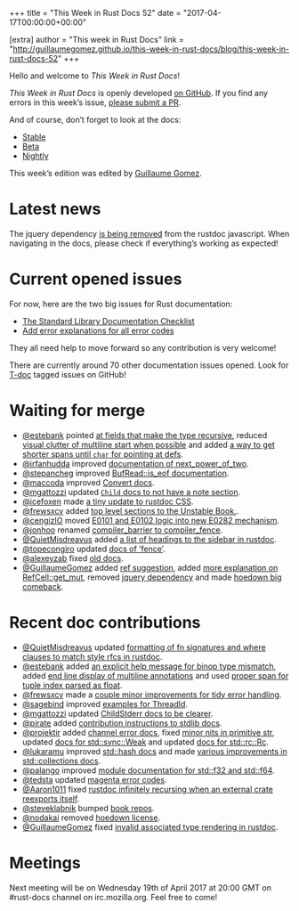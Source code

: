 +++
title = "This Week in Rust Docs 52"
date = "2017-04-17T00:00:00+00:00"

[extra]
author = "This week in Rust Docs"
link = "http://guillaumegomez.github.io/this-week-in-rust-docs/blog/this-week-in-rust-docs-52"
+++
<p>Hello and welcome to <em>This Week in Rust Docs</em>!</p>

<p><em>This Week in Rust Docs</em> is openly developed <a href="https://github.com/GuillaumeGomez/this-week-in-rust-docs">on GitHub</a>.
If you find any errors in this week’s issue, <a href="https://github.com/GuillaumeGomez/this-week-in-rust-docs/pulls">please submit a PR</a>.</p>

<p>And of course, don’t forget to look at the docs:</p>

<ul>
  <li><a href="https://doc.rust-lang.org/">Stable</a></li>
  <li><a href="https://doc.rust-lang.org/beta/">Beta</a></li>
  <li><a href="https://doc.rust-lang.org/nightly/">Nightly</a></li>
</ul>

<p>This week’s edition was edited by <a href="https://github.com/GuillaumeGomez">Guillaume Gomez</a>.</p>

<h1 id="latest-news">Latest news</h1>

<p>The jquery dependency <a href="https://github.com/rust-lang/rust/pull/41307">is being removed</a> from the rustdoc javascript. When navigating in the docs, please check if everything’s working as expected!</p>

<h1 id="current-opened-issues">Current opened issues</h1>

<p>For now, here are the two big issues for Rust documentation:</p>

<ul>
  <li><a href="https://github.com/rust-lang/rust/issues/29329">The Standard Library Documentation Checklist</a></li>
  <li><a href="https://github.com/rust-lang/rust/issues/32777">Add error explanations for all error codes</a></li>
</ul>

<p>They all need help to move forward so any contribution is very welcome!</p>

<p>There are currently around 70 other documentation issues opened. Look for <a href="https://github.com/rust-lang/rust/labels/T-doc">T-doc</a> tagged issues on GitHub!</p>

<h1 id="waiting-for-merge">Waiting for merge</h1>

<ul>
  <li><a href="https://github.com/estebank">@estebank</a> pointed <a href="https://github.com/rust-lang/rust/pull/40857">at fields that make the type recursive</a>, reduced <a href="https://github.com/rust-lang/rust/pull/41245">visual clutter of multiline start when possible</a> and added <a href="https://github.com/rust-lang/rust/pull/41214">a way to get shorter spans until <code class="highlighter-rouge">char</code> for pointing at defs</a>.</li>
  <li><a href="https://github.com/irfanhudda">@irfanhudda</a> improved <a href="https://github.com/rust-lang/rust/pull/40706">documentation of next_power_of_two</a>.</li>
  <li><a href="https://github.com/stepancheg">@stepancheg</a> improved <a href="https://github.com/rust-lang/rust/pull/40747">BufRead::is_eof documentation</a>.</li>
  <li><a href="https://github.com/maccoda">@maccoda</a> improved <a href="https://github.com/rust-lang/rust/pull/40987">Convert docs</a>.</li>
  <li><a href="https://github.com/mgattozzi">@mgattozzi</a> updated <a href="https://github.com/rust-lang/rust/pull/40812"><code class="highlighter-rouge">Child</code> docs to not have a note section</a>.</li>
  <li><a href="https://github.com/icefoxen">@icefoxen</a> made <a href="https://github.com/rust-lang/rust/pull/40719">a tiny update to rustdoc CSS</a>.</li>
  <li><a href="https://github.com/frewsxcv">@frewsxcv</a> added <a href="https://github.com/rust-lang/rust/pull/41295">top level sections to the Unstable Book.</a>.</li>
  <li><a href="https://github.com/cengizIO">@cengizIO</a> moved <a href="https://github.com/rust-lang/rust/pull/41236">E0101 and E0102 logic into new E0282 mechanism</a>.</li>
  <li><a href="https://github.com/jonhoo">@jonhoo</a> renamed <a href="https://github.com/rust-lang/rust/pull/41262">compiler_barrier to compiler_fence</a>.</li>
  <li><a href="https://github.com/QuietMisdreavus">@QuietMisdreavus</a> added <a href="https://github.com/rust-lang/rust/pull/41280">a list of headings to the sidebar in rustdoc</a>.</li>
  <li><a href="https://github.com/topecongiro">@topecongiro</a> updated <a href="https://github.com/rust-lang/rust/pull/41217">docs of ‘fence’</a>.</li>
  <li><a href="https://github.com/alexeyzab">@alexeyzab</a> fixed <a href="https://github.com/rust-lang/rust/pull/41264">old docs</a>.</li>
  <li><a href="https://github.com/GuillaumeGomez">@GuillaumeGomez</a> added <a href="https://github.com/rust-lang/rust/pull/37658">ref suggestion</a>, added <a href="https://github.com/rust-lang/rust/pull/40634">more explanation on RefCell::get_mut</a>, removed <a href="https://github.com/rust-lang/rust/pull/41307">jquery dependency</a> and made <a href="https://github.com/rust-lang/rust/pull/41290">hoedown big comeback</a>.</li>
</ul>

<h1 id="recent-doc-contributions">Recent doc contributions</h1>

<ul>
  <li><a href="https://github.com/QuietMisdreavus">@QuietMisdreavus</a> updated <a href="https://github.com/rust-lang/rust/pull/41084">formatting of fn signatures and where clauses to match style rfcs in rustdoc</a>.</li>
  <li><a href="https://github.com/estebank">@estebank</a> added <a href="https://github.com/rust-lang/rust/pull/40565">an explicit help message for binop type mismatch</a>, added <a href="https://github.com/rust-lang/rust/pull/41136">end line display of multiline annotations</a> and used <a href="https://github.com/rust-lang/rust/pull/41087">proper span for tuple index parsed as float</a>.</li>
  <li><a href="https://github.com/frewsxcv">@frewsxcv</a> made a <a href="https://github.com/rust-lang/rust/pull/40653">couple minor improvements for tidy error handling</a>.</li>
  <li><a href="https://github.com/sagebind">@sagebind</a> improved <a href="https://github.com/rust-lang/rust/pull/41008">examples for ThreadId</a>.</li>
  <li><a href="https://github.com/mgattozzi">@mgattozzi</a> updated <a href="https://github.com/rust-lang/rust/pull/40829">ChildStderr docs to be clearer</a>.</li>
  <li><a href="https://github.com/pirate">@pirate</a> added <a href="https://github.com/rust-lang/rust/pull/40765">contribution instructions to stdlib docs</a>.</li>
  <li><a href="https://github.com/projektir">@projektir</a> added <a href="https://github.com/rust-lang/rust/pull/41103">channel error docs</a>, fixed <a href="https://github.com/rust-lang/rust/pull/41243">minor nits in primitive str</a>, updated <a href="https://github.com/rust-lang/rust/pull/41240">docs for std::sync::Weak</a> and updated <a href="https://github.com/rust-lang/rust/pull/41266">docs for std::rc::Rc</a>.</li>
  <li><a href="https://github.com/lukaramu">@lukaramu</a> improved <a href="https://github.com/rust-lang/rust/pull/41125">std::hash docs</a> and made <a href="https://github.com/rust-lang/rust/pull/41286">various improvements in std::collections docs</a>.</li>
  <li><a href="https://github.com/palango">@palango</a> improved <a href="https://github.com/rust-lang/rust/pull/41122">module documentation for std::f32 and std::f64</a>.</li>
  <li><a href="https://github.com/tedsta">@tedsta</a> updated <a href="https://github.com/rust-lang/rust/pull/41311">magenta error codes</a>.</li>
  <li><a href="https://github.com/Aaron1011">@Aaron1011</a> fixed <a href="https://github.com/rust-lang/rust/pull/41172">rustdoc infinitely recursing when an external crate reexports itself</a>.</li>
  <li><a href="https://github.com/steveklabnik">@steveklabnik</a> bumped <a href="https://github.com/rust-lang/rust/pull/41281">book repos</a>.</li>
  <li><a href="https://github.com/nodakai">@nodakai</a> removed <a href="https://github.com/rust-lang/rust/pull/41183">hoedown license</a>.</li>
  <li><a href="https://github.com/GuillaumeGomez">@GuillaumeGomez</a> fixed <a href="https://github.com/rust-lang/rust/pull/41249">invalid associated type rendering in rustdoc</a>.</li>
</ul>

<h1 id="meetings">Meetings</h1>

<p>Next meeting will be on Wednesday 19th of April 2017 at 20:00 GMT on #rust-docs channel on irc.mozilla.org. Feel free to come!</p>